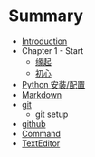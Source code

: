 # Summary

* [Introduction](README.md)
* Chapter 1 - Start
   * [缘起](ch1-start.md)
   * [初心](start.md)
* [Python 安装/配置](setup.md)
* [Markdown](markdown.md)
* [git](git.md)
   * git setup
* [github](github.md)
* [Command](command.md)
* [TextEditor](text-editor.md)

